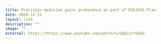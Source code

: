 ```yaml
---
title: Precision medicine gains prominence as part of RIE2025 Plan
date: 2020-12-11
layout: link
description: ""
image: ""
external: https://https://www.youtube.com/watch?v=SBpCzYrkQaQ
---
```

